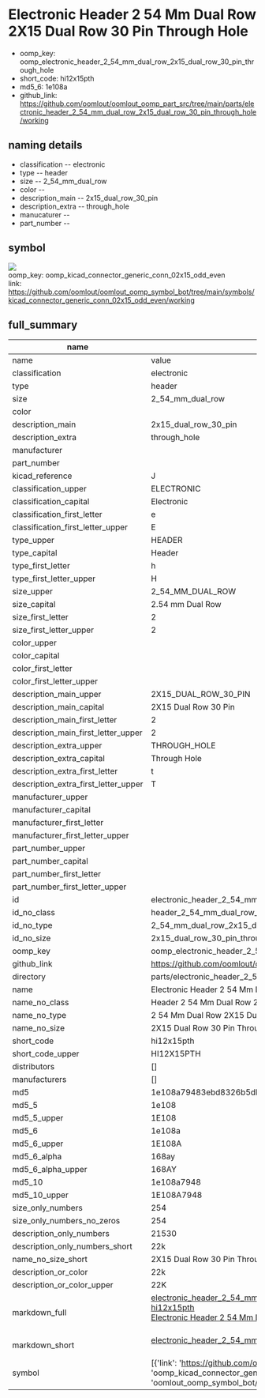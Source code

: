 # Electronic Header 2 54 Mm Dual Row 2X15 Dual Row 30 Pin Through Hole

  
* oomp_key: oomp_electronic_header_2_54_mm_dual_row_2x15_dual_row_30_pin_through_hole 
* short_code: hi12x15pth
* md5_6: 1e108a  
* github_link: https://github.com/oomlout/oomlout_oomp_part_src/tree/main/parts/electronic_header_2_54_mm_dual_row_2x15_dual_row_30_pin_through_hole/working  
## naming details
* classification -- electronic
* type -- header
* size -- 2_54_mm_dual_row
* color -- 
* description_main -- 2x15_dual_row_30_pin
* description_extra -- through_hole
* manucaturer -- 
* part_number -- 



## symbol

![](symbol/{index}/working/working_600.png)  
oomp_key: oomp_kicad_connector_generic_conn_02x15_odd_even  
link: https://github.com/oomlout/oomlout_oomp_symbol_bot/tree/main/symbols/kicad_connector_generic_conn_02x15_odd_even/working  


## full_summary
| name | value | 
| --- | --- | 
| name | value | 
| classification | electronic | 
| type | header | 
| size | 2_54_mm_dual_row | 
| color |  | 
| description_main | 2x15_dual_row_30_pin | 
| description_extra | through_hole | 
| manufacturer |  | 
| part_number |  | 
| kicad_reference | J | 
| classification_upper | ELECTRONIC | 
| classification_capital | Electronic | 
| classification_first_letter | e | 
| classification_first_letter_upper | E | 
| type_upper | HEADER | 
| type_capital | Header | 
| type_first_letter | h | 
| type_first_letter_upper | H | 
| size_upper | 2_54_MM_DUAL_ROW | 
| size_capital | 2.54 mm Dual Row | 
| size_first_letter | 2 | 
| size_first_letter_upper | 2 | 
| color_upper |  | 
| color_capital |  | 
| color_first_letter |  | 
| color_first_letter_upper |  | 
| description_main_upper | 2X15_DUAL_ROW_30_PIN | 
| description_main_capital | 2X15 Dual Row 30 Pin | 
| description_main_first_letter | 2 | 
| description_main_first_letter_upper | 2 | 
| description_extra_upper | THROUGH_HOLE | 
| description_extra_capital | Through Hole | 
| description_extra_first_letter | t | 
| description_extra_first_letter_upper | T | 
| manufacturer_upper |  | 
| manufacturer_capital |  | 
| manufacturer_first_letter |  | 
| manufacturer_first_letter_upper |  | 
| part_number_upper |  | 
| part_number_capital |  | 
| part_number_first_letter |  | 
| part_number_first_letter_upper |  | 
| id | electronic_header_2_54_mm_dual_row_2x15_dual_row_30_pin_through_hole | 
| id_no_class | header_2_54_mm_dual_row_2x15_dual_row_30_pin_through_hole | 
| id_no_type | 2_54_mm_dual_row_2x15_dual_row_30_pin_through_hole | 
| id_no_size | 2x15_dual_row_30_pin_through_hole | 
| oomp_key | oomp_electronic_header_2_54_mm_dual_row_2x15_dual_row_30_pin_through_hole | 
| github_link | https://github.com/oomlout/oomlout_oomp_part_src/tree/main/parts/electronic_header_2_54_mm_dual_row_2x15_dual_row_30_pin_through_hole/working | 
| directory | parts/electronic_header_2_54_mm_dual_row_2x15_dual_row_30_pin_through_hole | 
| name | Electronic Header 2 54 Mm Dual Row 2X15 Dual Row 30 Pin Through Hole | 
| name_no_class | Header 2 54 Mm Dual Row 2X15 Dual Row 30 Pin Through Hole | 
| name_no_type | 2 54 Mm Dual Row 2X15 Dual Row 30 Pin Through Hole | 
| name_no_size | 2X15 Dual Row 30 Pin Through Hole | 
| short_code | hi12x15pth | 
| short_code_upper | HI12X15PTH | 
| distributors | [] | 
| manufacturers | [] | 
| md5 | 1e108a79483ebd8326b5dba7d4b02fb1 | 
| md5_5 | 1e108 | 
| md5_5_upper | 1E108 | 
| md5_6 | 1e108a | 
| md5_6_upper | 1E108A | 
| md5_6_alpha | 168ay | 
| md5_6_alpha_upper | 168AY | 
| md5_10 | 1e108a7948 | 
| md5_10_upper | 1E108A7948 | 
| size_only_numbers | 254 | 
| size_only_numbers_no_zeros | 254 | 
| description_only_numbers | 21530 | 
| description_only_numbers_short | 22k | 
| name_no_size_short | 2X15 Dual Row 30 Pin Through Hole | 
| description_or_color | 22k | 
| description_or_color_upper | 22K | 
| markdown_full | [electronic_header_2_54_mm_dual_row_2x15_dual_row_30_pin_through_hole](https://github.com/oomlout/oomlout_oomp_part_src/tree/main/parts/electronic_header_2_54_mm_dual_row_2x15_dual_row_30_pin_through_hole/working)<br>[hi12x15pth](https://github.com/oomlout/oomlout_oomp_part_src/tree/main/parts/electronic_header_2_54_mm_dual_row_2x15_dual_row_30_pin_through_hole/working)<br>[Electronic Header 2 54 Mm Dual Row 2X15 Dual Row 30 Pin Through Hole](https://github.com/oomlout/oomlout_oomp_part_src/tree/main/parts/electronic_header_2_54_mm_dual_row_2x15_dual_row_30_pin_through_hole/working)<br><br> | 
| markdown_short | [electronic_header_2_54_mm_dual_row_2x15_dual_row_30_pin_through_hole](https://github.com/oomlout/oomlout_oomp_part_src/tree/main/parts/electronic_header_2_54_mm_dual_row_2x15_dual_row_30_pin_through_hole/working)<br><br> | 
| symbol | [{'link': 'https://github.com/oomlout/oomlout_oomp_symbol_bot/tree/main/symbols/kicad_connector_generic_conn_02x15_odd_even', 'oomp_key': 'oomp_kicad_connector_generic_conn_02x15_odd_even', 'directory': 'oomlout_oomp_symbol_bot/symbols/kicad_connector_generic_conn_02x15_odd_even//working/working.kicad_sym', 'index': 0}] | 
